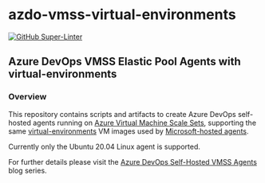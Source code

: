 # azdo-vmss-virtual-environments

[![GitHub Super-Linter](https://github.com/tonyskidmore/azdo-vmss-virtual-environments/workflows/Lint%20Code%20Base/badge.svg)](https://github.com/marketplace/actions/super-linter)

## Azure DevOps VMSS Elastic Pool Agents with virtual-environments

### Overview

This repository contains scripts and artifacts to create Azure DevOps self-hosted agents running on [Azure Virtual Machine Scale Sets](https://docs.microsoft.com/en-us/azure/virtual-machine-scale-sets/overview), supporting the same [virtual-environments](https://github.com/actions/virtual-environments) VM images used by [Microsoft-hosted agents](https://docs.microsoft.com/en-us/azure/devops/pipelines/agents/hosted).  

Currently only the Ubuntu 20.04 Linux agent is supported.

For further details please visit the [Azure DevOps Self-Hosted VMSS Agents](series/ado-vmss-agents/) blog series.
